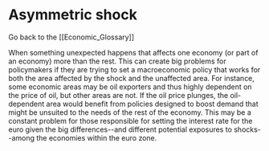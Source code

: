 # Asymmetric shock

Go back to the [[Economic_Glossary]]


When something unexpected happens that affects one economy (or part of an economy) more than the rest. This can create big problems for policymakers if they are trying to set a macroeconomic policy that works for both the area affected by the shock and the unaffected area. For instance, some economic areas may be oil exporters and thus highly dependent on the price of oil, but other areas are not. If the oil price plunges, the oil-dependent area would benefit from policies designed to boost demand that might be unsuited to the needs of the rest of the economy. This may be a constant problem for those responsible for setting the interest rate for the euro given the big differences--and different potential exposures to shocks--among the economies within the euro zone.

